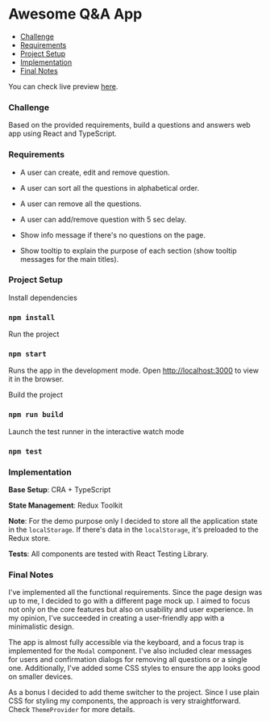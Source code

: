 # Awesome Q&A App

- [Challenge](#challenge)
- [Requirements](#requirements)
- [Project Setup](#project-setup)
- [Implementation](#implementation)
- [Final Notes](#final-notes)

You can check live preview [here]().

### Challenge

Based on the provided requirements, build a questions and answers web app using React and TypeScript.

### Requirements

- A user can create, edit and remove question.

- A user can sort all the questions in alphabetical order.

- A user can remove all the questions.

- A user can add/remove question with 5 sec delay.

- Show info message if there's no questions on the page.

- Show tooltip to explain the purpose of each section (show tooltip messages for the main titles).

### Project Setup

Install dependencies

### `npm install`

Run the project

### `npm start`

Runs the app in the development mode.
Open [http://localhost:3000](http://localhost:3000) to view it in the browser.

Build the project

### `npm run build`

Launch the test runner in the interactive watch mode

### `npm test`

### Implementation

**Base Setup**: CRA + TypeScript

**State Management**: Redux Toolkit

**Note**: For the demo purpose only I decided to store all the application state in the `localStorage`. If there's data
in the `localStorage`, it's preloaded to the Redux store.

**Tests**: All components are tested with React Testing Library.

### Final Notes

I've implemented all the functional requirements. Since the page design was up to me, I decided to go with a different
page
mock up. I aimed to focus not only on the core features but also on usability and user experience. In my opinion, I've
succeeded in creating a user-friendly app with a minimalistic design.

The app is almost fully accessible via the keyboard, and a focus trap is implemented for the `Modal` component. I've
also included clear messages for users and confirmation dialogs for removing all questions or a single one.
Additionally,
I've added some CSS styles to ensure the app looks good on smaller devices.

As a bonus I decided to add theme switcher to the project. Since I use plain CSS for styling my components, the approach
is very straightforward. Check `ThemeProvider` for more details.
